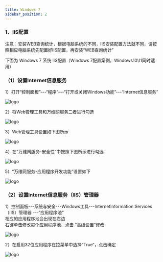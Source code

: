 ```yaml
---
title: Windows 7
sidebar_position: 2
---
```

### 1、IIS配置
<p style={{marginLeft:"2em" ,fontSize:"20px" ,color:"red"}}>
注意：安装WEB查询统计，根据电脑系统的不同，IIS安装配置方法就不同，请按照相应电脑系统先配置好IIS配置，再安装“WEB查询统计”
</p>

<p style={{marginLeft:"2em" ,fontSize:"20px" ,color:"red"}}>
下面为 Windows 7 系统 IIS配置（Windows 7配置案例，Windows10\11同时适用）
</p>

### （1）设置Internet信息服务
<p style={{ marginLeft:"2em" ,fontSize:"20px"}}>
  1）打开“控制面板”---“程序”---“打开或关闭Windows功能”---“Internet信息服务”
</p> 
<!-- <img src="/img/softwareInstall/12.png" alt="步骤2" style={{ marginLeft: "4em"}} /> -->
<img src={require('@site/static/img/softwareInstall/12.png').default} alt="logo" style={{marginLeft:"4em"}} />

<p style={{ marginLeft:"2em" ,fontSize:"20px"}}>
  2）将Web管理工具和万维网服务二者进行勾选
</p> 
<!-- <img src="/img/softwareInstall/13.png" alt="步骤2" style={{ marginLeft: "4em"}} /> -->
<img src={require('@site/static/img/softwareInstall/13.png').default} alt="logo" style={{marginLeft:"4em"}} />

<p style={{ marginLeft:"2em" ,fontSize:"20px"}}>
  3）Web管理工具设置如下图所示
</p> 
<!-- <img src="/img/softwareInstall/14.png" alt="步骤2" style={{ marginLeft: "4em"}} /> -->
<img src={require('@site/static/img/softwareInstall/14.png').default} alt="logo" style={{marginLeft:"4em"}} />

<p style={{ marginLeft:"2em" ,fontSize:"20px"}}>
  4）在“万维网服务-安全性”中按照下图所示进行勾选
</p> 
<!-- <img src="/img/softwareInstall/15.png" alt="步骤2" style={{ marginLeft: "4em"}} /> -->
<img src={require('@site/static/img/softwareInstall/15.png').default} alt="logo" style={{marginLeft:"4em"}} />

<p style={{ marginLeft:"2em" ,fontSize:"20px"}}>
  5）“万维网服务-应用程序开发功能”设置如下
</p> 
<!-- <img src="/img/softwareInstall/16.png" alt="步骤2" style={{ marginLeft: "4em"}} /> -->
<img src={require('@site/static/img/softwareInstall/16.png').default} alt="logo" style={{marginLeft:"4em"}} />

### （2）设置Internet信息服务（IIS）管理器
<p style={{ marginLeft:"2em" ,fontSize:"20px"}}>
  1）控制面板---系统与安全---Windows工具---InternetInformation Services（IIS）管理器 ---“应用程序池” <br />
相应的应用程序池会出现在右边<br />
右键单击修改每个应用程序池，点击 “高级设置”修改
</p> 
<!-- <img src="/img/softwareInstall/17.png" alt="步骤2" style={{ marginLeft: "4em"}} /> -->
<img src={require('@site/static/img/softwareInstall/17.png').default} alt="logo" style={{marginLeft:"4em"}} />

<p style={{ marginLeft:"2em" ,fontSize:"20px"}}>
  2）在启用32位应用程序在拉菜单中选择“True”，点击确定
</p> 
<!-- <img src="/img/softwareInstall/18.png" alt="步骤2" style={{ marginLeft: "4em"}} /> -->
<img src={require('@site/static/img/softwareInstall/18.png').default} alt="logo" style={{marginLeft:"4em"}} />